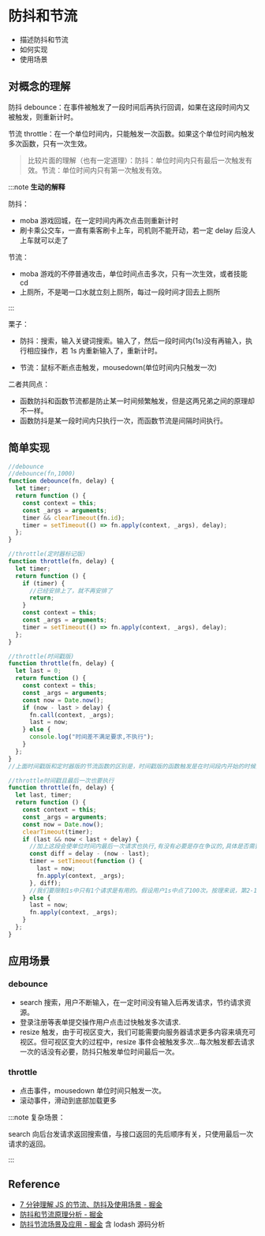 # 防抖和节流

- 描述防抖和节流
- 如何实现
- 使用场景

## 对概念的理解

防抖 debounce：在事件被触发了一段时间后再执行回调，如果在这段时间内又被触发，则重新计时。

节流 throttle：在一个单位时间内，只能触发一次函数。如果这个单位时间内触发多次函数，只有一次生效。

> 比较片面的理解（也有一定道理）：防抖：单位时间内只有最后一次触发有效。节流：单位时间内只有第一次触发有效。

:::note **生动的解释**

防抖：

- moba 游戏回城，在一定时间内再次点击则重新计时
- 刷卡乘公交车，一直有乘客刷卡上车，司机则不能开动，若一定 delay 后没人上车就可以走了

节流：

- moba 游戏的不停普通攻击，单位时间点击多次，只有一次生效，或者技能 cd
- 上厕所，不是喝一口水就立刻上厕所，每过一段时间才回去上厕所

:::

栗子：

- 防抖：搜索，输入关键词搜索。输入了，然后一段时间内(1s)没有再输入，执行相应操作，若 1s 内重新输入了，重新计时。

- 节流：鼠标不断点击触发，mousedown(单位时间内只触发一次)

二者共同点：

- 函数防抖和函数节流都是防止某一时间频繁触发，但是这两兄弟之间的原理却不一样。
- 函数防抖是某一段时间内只执行一次，而函数节流是间隔时间执行。

## 简单实现

```js
//debounce
//debounce(fn,1000)
function debounce(fn, delay) {
  let timer;
  return function () {
    const context = this;
    const _args = arguments;
    timer && clearTimeout(fn.id);
    timer = setTimeout(() => fn.apply(context, _args), delay);
  };
}
```

```js
//throttle(定时器标记版)
function throttle(fn, delay) {
  let timer;
  return function () {
    if (timer) {
      //已经安排上了，就不再安排了
      return;
    }
    const context = this;
    const _args = arguments;
    timer = setTimeout(() => fn.apply(context, _args), delay);
  };
}

//throttle(时间戳版)
function throttle(fn, delay) {
  let last = 0;
  return function () {
    const context = this;
    const _args = arguments;
    const now = Date.now();
    if (now - last > delay) {
      fn.call(context, _args);
      last = now;
    } else {
      console.log("时间差不满足要求,不执行");
    }
  };
}
//上面时间戳版和定时器版的节流函数的区别是，时间戳版的函数触发是在时间段内开始的时候，而定时器版的函数触发是在时间段内结束的时候。

//throttle时间戳且最后一次也要执行
function throttle(fn, delay) {
  let last, timer;
  return function () {
    const context = this;
    const _args = arguments;
    const now = Date.now();
    clearTimeout(timer);
    if (last && now < last + delay) {
      //加上这段会使单位时间内最后一次请求也执行,有没有必要是存在争议的,具体是否需要要看具体场景。
      const diff = delay - (now - last);
      timer = setTimeout(function () {
        last = now;
        fn.apply(context, _args);
      }, diff);
      //我们要限制1s中只有1个请求是有用的。假设用户1s中点了100次。按理来说，第2-100次都是无用的。但是在第100次的时候，由于执行了上面的代码块后，第100次的点击事件由于定时器操作，造成它变成有效的请求了，感觉有点违背函数节流的定义。
    } else {
      last = now;
      fn.apply(context, _args);
    }
  };
}
```

## 应用场景

### debounce

- search 搜索，用户不断输入，在一定时间没有输入后再发请求，节约请求资源。
- 登录注册等表单提交操作用户点击过快触发多次请求.
- resize 触发，由于可视区变大，我们可能需要向服务器请求更多内容来填充可视区。但可视区变大的过程中，resize 事件会被触发多次...每次触发都去请求一次的话没有必要，防抖只触发单位时间最后一次。

### throttle

- 点击事件，mousedown 单位时间只触发一次。
- 滚动事件，滑动到底部加载更多

:::note
复杂场景：

search 向后台发请求返回搜索值，与接口返回的先后顺序有关，只使用最后一次请求的返回。

:::

## Reference

- [7 分钟理解 JS 的节流、防抖及使用场景 - 掘金](https://juejin.cn/post/6844903669389885453#heading-3)
- [防抖和节流原理分析 - 掘金](https://juejin.cn/post/6844903662519599111#heading-5)
- [防抖节流场景及应用 - 掘金](https://juejin.cn/post/7018296556323340324#heading-3) 含 lodash 源码分析
